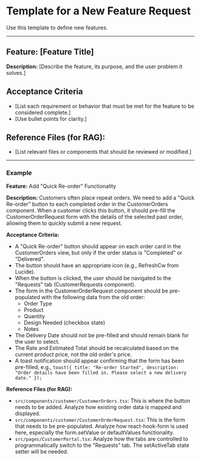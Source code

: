 # Template for a New Feature Request

Use this template to define new features.

---

## Feature: [Feature Title]

**Description:**
[Describe the feature, its purpose, and the user problem it solves.]

## Acceptance Criteria
- [List each requirement or behavior that must be met for the feature to be considered complete.]
- [Use bullet points for clarity.]

## Reference Files (for RAG):
- [List relevant files or components that should be reviewed or modified.]

---

### Example

**Feature:** Add "Quick Re-order" Functionality

**Description:**
Customers often place repeat orders. We need to add a "Quick Re-order" button to each completed order in the CustomerOrders component. When a customer clicks this button, it should pre-fill the CustomerOrderRequest form with the details of the selected past order, allowing them to quickly submit a new request.

**Acceptance Criteria:**
- A "Quick Re-order" button should appear on each order card in the CustomerOrders view, but only if the order status is "Completed" or "Delivered".
- The button should have an appropriate icon (e.g., RefreshCw from Lucide).
- When the button is clicked, the user should be navigated to the "Requests" tab (CustomerRequests component).
- The form in the CustomerOrderRequest component should be pre-populated with the following data from the old order:
  - Order Type
  - Product
  - Quantity
  - Design Needed (checkbox state)
  - Notes
- The Delivery Date should not be pre-filled and should remain blank for the user to select.
- The Rate and Estimated Total should be recalculated based on the current product price, not the old order's price.
- A toast notification should appear confirming that the form has been pre-filled, e.g., `toast({ title: "Re-order Started", description: "Order details have been filled in. Please select a new delivery date." });`

**Reference Files (for RAG):**
- `src/components/customer/CustomerOrders.tsx`: This is where the button needs to be added. Analyze how existing order data is mapped and displayed.
- `src/components/customer/CustomerOrderRequest.tsx`: This is the form that needs to be pre-populated. Analyze how react-hook-form is used here, especially the form.setValue or defaultValues functionality.
- `src/pages/CustomerPortal.tsx`: Analyze how the tabs are controlled to programmatically switch to the "Requests" tab. The setActiveTab state setter will be needed.
